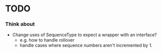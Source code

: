 # TODO

### Think about 

- Change uses of SequenceType to expect a wrapper with an interface? 
    - e.g. how to handle rollover
    - handle cases where sequence numbers aren't incremented by 1.
